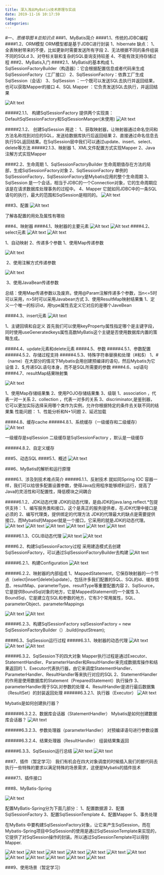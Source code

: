 ```yaml
---
title: 深入浅出MyBatis技术原理与实战
date: 2019-11-16 10:17:59
tags: 
categories: 
---
```

#一、*思维导图*
#*总知识点*
###1、MyBatis简介
####1.1、传统的JDBC编程
####1.2、ORM模型
	ORM模型都是基于JDBC进行封装
	1、hibernate
		缺点：
			1、全表映射带来的不便，比如更新时需要发送所有字段
			2、无法根据不同的条件组装不同的SQLd
			3、对夺标关联和复杂的SQL查询支持较差
			4、不能有效支持存储过程
###2、MyBatis入门
####2.1、MyBatis的基本构成
	1、SqlSessionFactoryBuilder（构造器）：它会根据配置信息或者代码来生成SqlSessionFactory（工厂接口）
	2、SqlSessionFactory：依靠工厂生成SqlSession（会话）
	3、SqlSession ：一个既可以发送SQL去执行并返回结果，也可以获取Mapper的接口
	4、SQL Mapper ：它负责发送SQL去执行，并返回结果

![Alt text](./1558258676822.png)

#####2.1.1、	构建SqlSessionFactory
	提供两个实现类：DefaultSqlSessionFactory和SqlSessionManger(未使用)
![Alt text](./1558424029986.png)


#####2.1.2、	创建SqlSession
	用途：
		1、获取映射器，让映射器通过命名空间和方法名称找到对应的SQL，发送给数据库执行后返回结果
		2、直接通过命名信息去执行SQL返回结果。在SqlSession层中我们可以通过update、insert、select、delete等方法
#####2.1.3、映射器
	1、XML文件配置方式实现Mapper
	2、Java注解方式实现Mapper

####2.2、生命周期
	1、SqlSessionFactoryBuilder
		生命周期值存在方法的局部，生成SqlSessionFactory对象
	2、SqlSessionFactory
		单例的SqlSessionFactory，SqlSessionFactory是Mybatis应用的整个生命周期
	3、SqlSession
		是一个会话，相当于JDBC的一个Connection对象，它的生命周期应该是在请求数据库处理事务的过程中。
	4、Mapper
		它就如同JDBC中的一条SQL语句的执行，最大的范围和SqlSession是相同的。
![Alt text](./1558425444533.png)


###3、配置
![Alt text](./1558425672551.png)
	

了解各配置的用处及属性有哪些

###4、映射器
####4.1、映射器的主要元素
![Alt text](./1558426863354.png)
![Alt text](./1558426874318.png)
####4.2、select元素
![Alt text](./1558489105079.png)
![Alt text](./1558489120328.png)

1、自动映射
2、传递多个参数
	1、使用Map传递参数

![Alt text](./1558489535476.png)

​	2、使用注解方式传递参数

![Alt text](./1558489603034.png)

​	3、使用JavaBean传递参数

总结：使用Map传递参数以及废弃。使用@Param注解传递多个参数，当n<=5时可以采用，n>5时可以采用Javabean方式
3、使用ResultMap映射结果集
	1、定义一个唯一的标识id，用type属性去定义它对应的是哪个JaveBean

####4.3、insert元素
![Alt text](./1558490294124.png)

1、主键回填和自定义
	首先我们可以使用keyProperty属性指定哪个是主键字段，同时使用useGeneratedkeys属性高数MyBatis这个主键是否使用数据库内置的策略生成。

####4.4、update元素和delete元素
####4.5、参数
#####4.5.1、参数配置
#####4.5.2、存储过程支持
#####4.5.3、特殊字符串替换和处理（#和$）
	1、#（name）在大部分的情况下Mybatis会用创建预编译的语句，然后Mybatis为它设值
	2、$,传递SQL语句本身，而不是SQL所需要的参数
####4.6、sql语句
####4.7、resultMap结果映射集

![Alt text](./1558491625344.png)

1、使用Map存储结果集
2、使用POJO存储结果集
3、级联
	1、association ，代表一对一关系
	2、collection ，代表一对多的关系
	3、discriminator,是鉴别器，它可以更加实际选择采用哪个类作为实例，允许你根据特定的条件去关联不同的结果集
性能问题：
	1、性能分析和N+1问题
	2、延迟加载

####4.8、缓存cache
#####4.8.1、系统缓存（一级缓存和二级缓存）
![Alt text](./1558492987273.png)
	

一级缓存是sqlSession
二级缓存是SqlSessionFactory ，默认是一级缓存

#####4.8.2、自定义缓存


###5、动态SQL
####5.1、概述
![Alt text](./1558493502184.png)


###6、MyBatis的解析和运行原理

####6.1、涉及到技术难点简介
#####6.1.1、反射技术
		就如同Spring IOC 容器一样，我们可以给很多配置设置参数，使得Java应用程序能够顺利运行，提高了Java的灵活性和可配置性，降低模块之间耦合

#####6.1.2、JDK动态代理
	JDK的动态代理，是由JDK的java.lang.reflect.*包提供支持：
		1、编写服务类和接口，这个是真正的服务提供者，在JDK代理中接口是必须的
		2、编写代理类，提供绑定的代理方法
	JDK的代理最大的缺点是需要提供接口，而Mybatis的Mapper就是一个接口，它采用的就是JDK的动态代理。
![Alt text](./1558494753634.png)
![Alt text](./1558494775426.png)
![Alt text](./1558494795513.png)
![Alt text](./1558494818225.png)
![Alt text](./1558494832748.png)
![Alt text](./1558494840209.png)



#####6.1.3、CGLIB动态代理
![Alt text](./1558495011688.png)
![Alt text](./1558495026406.png)
	


####6.2、构建SqlSessionFactory过程
	采用建造模式去创建SqlSessionFactory，可以通过SqlSessionFactoryBuilder去构建
![Alt text](./1558496299195.png)

#####6.2.1、构建Configuration
![Alt text](./1558496525456.png)


#####6.2.2、映射器的内部组成
	1、MappedStatement，它保存映射器的一个节点（select|insert|delete|update）。包括许多我们配置的SQL、SQL的id、缓存信息、resultMap、parameterType、resultType等重要配置内容
	2、SqlSource，它是提供BoundSql对象的地方，它是MappedStatement的一个属性
	3、BoundSql，它是建立在SQL和参数的地方，它有3个常用属性，SQL、parameterObject、parameterMappings

![Alt text](./1558496963559.png)
![Alt text](./1558497087655.png)

#####6.2.3、构建SqlSessionFactory
	sqlSessionFactory = new SqlSessionFactoryBuilder（）.build(inputStream);
	
####6.3、SqlSession运行过程
#####6.3.1、映射器的动态代理
![Alt text](./1558503991315.png)
![Alt text](./1558504002657.png)
![Alt text](./1558504017174.png)

#####6.3.2、SqlSession下的四大对象
	Mapper执行过程是通过Executor、StatementHandler、ParameterHandler和ResultHandler来完成数据库操作和结果返回的
	1、Executor代表执行器，由它来调度StatementHandler、ParameterHandler、ResultHandler等来执行对应的SQL
	2、StatementHandler的作用是使用数据库的Statement（PreparedStatement）执行操作
	3、parameterHandler用于SQL对参数的处理
	4、ResultHandler是进行最后数据集（ResultSet）的封装返回处理
######6.3.2.1、执行器（Executor）
![Alt text](./1558504661187.png)
		

Mybatis是如何创建执行器？

######6.3.2.2、数据库会话器（StatementHandler）
	Mybatis是如何创建数据库会话器？
![Alt text](./1558505352073.png)

######6.3.2.3、参数处理器（parameterHandler）
	对预编译语句进行参数设置
	
######6.3.2.4、结果处理器（ResultHandler）
	组装结果集返回

#####6.3.3、SqlSession运行总结
![Alt text](./1558505781753.png)
![Alt text](./1558505831729.png)



###7、插件（暂定学习）
	我们有机会在四大对象调度的时候插入我们的额代码去执行一些特殊的要求以满足特殊的场景需求，这便是Mybatis的插件技术
	
####7.1、插件接口


###8、MyBatis-Spring

![Alt text](./1558506922844.png)
	

配置MyBatis-Spring分为下面几部分：
	1、配置数据源
	2、配置SqlSessionFactory
	3、配置SqlSessionTemplate
	4、配置Mapper
	5、事务处理

在MyBatis 中要构建SqlSessionFactory对象，让它来产生SqlSession，而在Mybatis-Spring项目中SqlSession的使用是通过SqlSessionTemplate来实现的，它提供了对SqlSession操作的封装。所以通过SqlSessionTemplate可以得到Mapper.

![Alt text](./1558507752495.png)
![Alt text](./1558507775358.png)
![Alt text](./1558507794599.png)
![Alt text](./1558507808394.png)
![Alt text](./1558507824957.png)
![Alt text](./1558507841577.png)
![Alt text](./1558507858030.png)
![Alt text](./1558507890820.png)
![Alt text](./1558507908728.png)
![Alt text](./1558507923182.png)
![Alt text](./1558507951569.png)
![Alt text](./1558507966709.png)



###9、使用场景（暂定学习）

